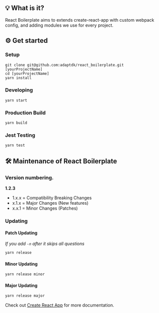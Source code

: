 ## 💡 What is it?
React Boilerplate aims to extends create-react-app with custom webpack config, and adding modules we use for every project.

## ⚙️ Get started

### Setup
```console
git clone git@github.com:adaptdk/react_boilerplate.git [yourProjectName]
cd [yourProjectName]
yarn install
```

### Developing
```console
yarn start
```

### Production Build
```console
yarn build
```

### Jest Testing
```console
yarn test
```

## 🛠 Maintenance of React Boilerplate
### Version numbering.
**1.2.3**
- 1.x.x = Compatibility Breaking Changes
- x.1.x = Major Changes (New features)
- x.x.1 = Minor Changes (Patches)

### Updating 
#### Patch Updating 
*If you add `-n` after it skips all questions*
```bash
yarn release
```

#### Minor Updating 
```bash
yarn release minor
```

#### Major Updating 
```bash
yarn release major
```

Check out [Create React App](https://github.com/facebook/create-react-app) for more documentation.
